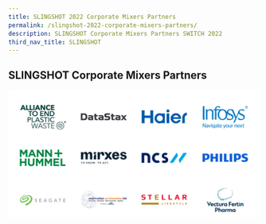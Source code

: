 ```yaml
---
title: SLINGSHOT 2022 Corporate Mixers Partners
permalink: /slingshot-2022-corporate-mixers-partners/
description: SLINGSHOT Corporate Mixers Partners SWITCH 2022
third_nav_title: SLINGSHOT
---
```




## **SLINGSHOT Corporate Mixers Partners**
![SLINGSHOT Corporate Mixers Partners](/images/Sponsors%20&%20Partners_Cards%20(16).png)